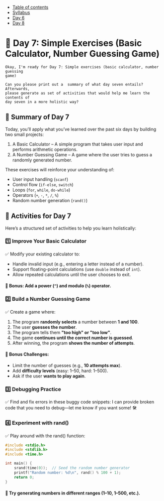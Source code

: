 * [Table of contents](./index.md)  
* [Syllabus](./C-Syllabus.md)  
* [Day 6](./Day_06.md)
* [Day 8](./Day_08.md)

# 📌 Day 7: Simple Exercises (Basic Calculator, Number Guessing Game)
```
Okay, I'm ready for Day 7: Simple exercises (basic calculator, number guessing
game) 

Can you please print out a  summary of what day seven entails? Afterwards,
please generate as set of activities that would help me learn the contents of
day seven in a more holistic way?
```

## 🔹 Summary of Day 7
Today, you’ll apply what you’ve learned over the past six days by building two small projects:

1. A Basic Calculator – A simple program that takes user input and performs arithmetic operations.
2. A Number Guessing Game – A game where the user tries to guess a randomly generated number.

These exercises will reinforce your understanding of:

* User input handling (`scanf`)
* Control flow (`if-else`, `switch`)
* Loops (`for`, `while`, `do-while`)
* Operators (`+`, `-`, `*`, `/`, `%`)
* Random number generation (`rand()`)

## 🎯 Activities for Day 7
Here’s a structured set of activities to help you learn holistically:

### 1️⃣ Improve Your Basic Calculator  
✅ Modify your existing calculator to:

* Handle invalid input (e.g., entering a letter instead of a number).
* Support floating-point calculations (use `double` instead of `int`).
* Allow repeated calculations until the user chooses to exit.

####  📌 Bonus: Add a power (`^`) and modulo (`%`) operator.

### 2️⃣ Build a Number Guessing Game
✅ Create a game where:  
1. The program **randomly selects** a number between **1 and 100**.  
2. The user **guesses the number**.  
3. The program tells them **"too high" or "too low"**.  
4. The game **continues until the correct number is guessed**.
5. After winning, the program **shows the number of attempts**.

#### 📌 Bonus Challenges:
* Limit the number of guesses (e.g., **10 attempts max**).
* Add **difficulty levels** (easy: 1–50, hard: 1–500).
* Ask if the user **wants to play again**.

### 3️⃣ Debugging Practice
✅ Find and fix errors in these buggy code snippets:
I can provide broken code that you need to debug—let me know if you want some! 🛠️

### 4️⃣ Experiment with rand()
✅ Play around with the rand() function:

```c
#include <stdio.h>
#include <stdlib.h>
#include <time.h>

int main() {
    srand(time(0));  // Seed the random number generator
    printf("Random number: %d\n", rand() % 100 + 1);
    return 0;
}
```

#### 📌 Try generating numbers in different ranges (1–10, 1–500, etc.).
